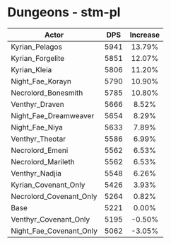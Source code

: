 # Dungeons - stm-pl
| Actor | DPS | Increase |
|---|:---:|:---:|
|Kyrian_Pelagos|5941|13.79%|
|Kyrian_Forgelite|5851|12.07%|
|Kyrian_Kleia|5806|11.20%|
|Night_Fae_Korayn|5790|10.90%|
|Necrolord_Bonesmith|5785|10.80%|
|Venthyr_Draven|5666|8.52%|
|Night_Fae_Dreamweaver|5654|8.29%|
|Night_Fae_Niya|5633|7.89%|
|Venthyr_Theotar|5586|6.99%|
|Necrolord_Emeni|5562|6.53%|
|Necrolord_Marileth|5562|6.53%|
|Venthyr_Nadjia|5548|6.26%|
|Kyrian_Covenant_Only|5426|3.93%|
|Necrolord_Covenant_Only|5264|0.82%|
|Base|5221|0.00%|
|Venthyr_Covenant_Only|5195|-0.50%|
|Night_Fae_Covenant_Only|5062|-3.05%|
